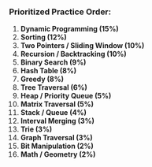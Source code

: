 ### **Prioritized Practice Order:**

1. **Dynamic Programming (15%)**
2. **Sorting (12%)**
3. **Two Pointers / Sliding Window (10%)**
4. **Recursion / Backtracking (10%)**
5. **Binary Search (9%)**
6. **Hash Table (8%)**
7. **Greedy (8%)**
8. **Tree Traversal (6%)**
9. **Heap / Priority Queue (5%)**
10. **Matrix Traversal (5%)**
11. **Stack / Queue (4%)**
12. **Interval Merging (3%)**
13. **Trie (3%)**
14. **Graph Traversal (3%)**
15. **Bit Manipulation (2%)**
16. **Math / Geometry (2%)**